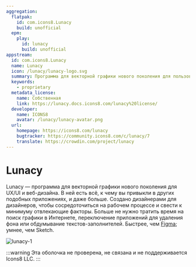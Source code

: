 ```yaml
---
aggregation:
  flatpak:
    id: com.icons8.Lunacy
    build: unofficial
  epm:
    play:
      id: lunacy
      build: unofficial
appstream:
  id: com.icons8.Lunacy
  name: Lunacy
  icon: /lunacy/lunacy-logo.svg
  summary: Программа для векторной графики нового поколения для пользовательского интерфейса, UX и веб-дизайна.
  keywords:
    - proprietary
  metadata_license:
    name: Собственная
    link: https://lunacy.docs.icons8.com/lunacy%20license/
  developer:
    name: ICONS8
    avatar: /lunacy/lunacy-avatar.png
  url:
    homepage: https://icons8.com/lunacy
    bugtracker: https://community.icons8.com/c/lunacy/7
    translate: https://crowdin.com/project/lunacy
---
```


# Lunacy

Lunacy — программа для векторной графики нового поколения для UX/UI и веб-дизайна. В ней есть всё, к чему вы привыкли в других подобных приложениях, и даже больше. Создано дизайнерами для дизайнеров, чтобы сосредоточиться на рабочем процессе и свести к минимуму отвлекающие факторы. Больше не нужно тратить время на поиск графики в Интернете, переключение приложений для удаления фона или обдумывание текстов-заполнителей. Быстрее, чем [Figma](/apps/figma/); умнее, чем Sketch.

![lunacy-1](/lunacy/lunacy-1.jpg)

:::warning
Эта оболочка не проверена, не связана и не поддерживается Icons8 LLC.
:::

<!--@include: @ru/apps/.parts/install/content-flatpak.md-->
<!--@include: @ru/apps/.parts/install/content-epm-play.md-->
